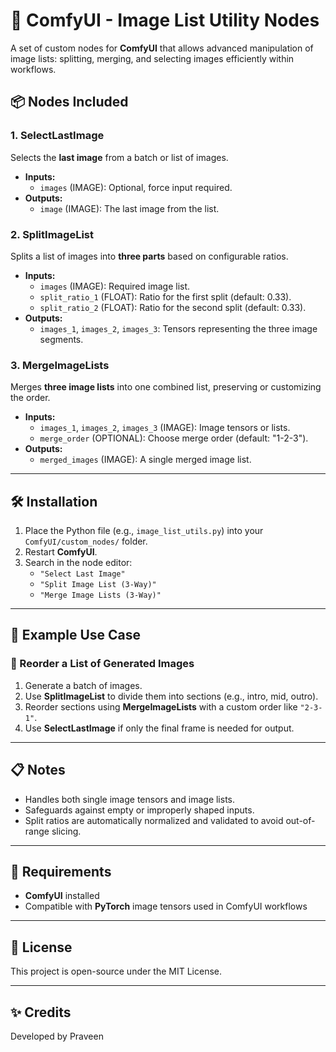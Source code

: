 # 🧩 ComfyUI - Image List Utility Nodes

A set of custom nodes for **ComfyUI** that allows advanced manipulation of image lists: splitting, merging, and selecting images efficiently within workflows.

## 📦 Nodes Included

### 1. **SelectLastImage**
Selects the **last image** from a batch or list of images.

- **Inputs:**
  - `images` (IMAGE): Optional, force input required.
- **Outputs:**
  - `image` (IMAGE): The last image from the list.

### 2. **SplitImageList**
Splits a list of images into **three parts** based on configurable ratios.

- **Inputs:**
  - `images` (IMAGE): Required image list.
  - `split_ratio_1` (FLOAT): Ratio for the first split (default: 0.33).
  - `split_ratio_2` (FLOAT): Ratio for the second split (default: 0.33).
- **Outputs:**
  - `images_1`, `images_2`, `images_3`: Tensors representing the three image segments.

### 3. **MergeImageLists**
Merges **three image lists** into one combined list, preserving or customizing the order.

- **Inputs:**
  - `images_1`, `images_2`, `images_3` (IMAGE): Image tensors or lists.
  - `merge_order` (OPTIONAL): Choose merge order (default: "1-2-3").
- **Outputs:**
  - `merged_images` (IMAGE): A single merged image list.

---

## 🛠️ Installation

1. Place the Python file (e.g., `image_list_utils.py`) into your `ComfyUI/custom_nodes/` folder.
2. Restart **ComfyUI**.
3. Search in the node editor:
   - `"Select Last Image"`
   - `"Split Image List (3-Way)"`
   - `"Merge Image Lists (3-Way)"`

---

## 🧪 Example Use Case

### 🔄 Reorder a List of Generated Images

1. Generate a batch of images.
2. Use **SplitImageList** to divide them into sections (e.g., intro, mid, outro).
3. Reorder sections using **MergeImageLists** with a custom order like `"2-3-1"`.
4. Use **SelectLastImage** if only the final frame is needed for output.

---

## 📋 Notes

- Handles both single image tensors and image lists.
- Safeguards against empty or improperly shaped inputs.
- Split ratios are automatically normalized and validated to avoid out-of-range slicing.

---

## 🔧 Requirements

- **ComfyUI** installed
- Compatible with **PyTorch** image tensors used in ComfyUI workflows

---

## 📄 License

This project is open-source under the MIT License.

---

## ✨ Credits

Developed by Praveen


